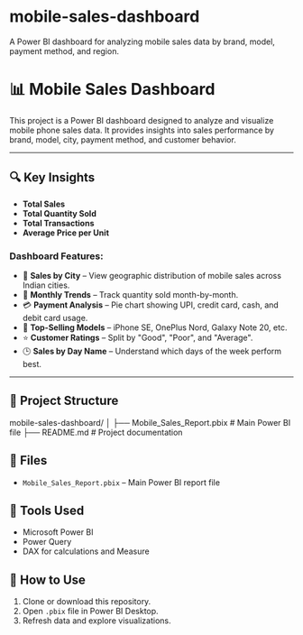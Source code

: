 # mobile-sales-dashboard
A Power BI dashboard for analyzing mobile sales data by brand, model, payment method, and region.

# 📊 Mobile Sales Dashboard

This project is a Power BI dashboard designed to analyze and visualize mobile phone sales data. It provides insights into sales performance by brand, model, city, payment method, and customer behavior.

---

## 🔍 Key Insights

- **Total Sales**
- **Total Quantity Sold** 
- **Total Transactions**
- **Average Price per Unit**

### Dashboard Features:

- 📌 **Sales by City** – View geographic distribution of mobile sales across Indian cities.
- 📆 **Monthly Trends** – Track quantity sold month-by-month.
- 💳 **Payment Analysis** – Pie chart showing UPI, credit card, cash, and debit card usage.
- 📱 **Top-Selling Models** – iPhone SE, OnePlus Nord, Galaxy Note 20, etc.
- ⭐ **Customer Ratings** – Split by "Good", "Poor", and "Average".
- 🕒 **Sales by Day Name** – Understand which days of the week perform best.

---

## 📁 Project Structure

mobile-sales-dashboard/
│
├── Mobile_Sales_Report.pbix # Main Power BI file
├── README.md # Project documentation


## 📁 Files
- `Mobile_Sales_Report.pbix` – Main Power BI report file

## 📌 Tools Used
- Microsoft Power BI
- Power Query
- DAX for calculations and Measure 

## 🚀 How to Use
1. Clone or download this repository.
2. Open `.pbix` file in Power BI Desktop.
3. Refresh data and explore visualizations.

